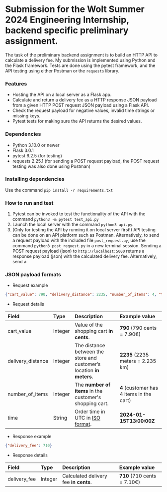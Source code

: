 # Submission for the Wolt Summer 2024 Engineering Internship, backend specific preliminary assignment.

The task of the preliminary backend assignment is to build an HTTP API to calculate a delivery fee. My submission is implemented using Python and the Flask framework. Tests are done using the pytest framework, and the API testing using either Postman or the `requests` library.

### Features
* Hosting the API on a local server as a Flask app.
* Calculate and return a delivery fee as a HTTP response JSON payload from a given HTTP POST request JSON payload using a Flask API.
* Check the request payload for negative values, invalid time strings or missing keys.
* Pytest tests for making sure the API returns the desired values.


### Dependencies
* Python 3.10.0 or newer
* Flask 3.0.1
* pytest 6.2.5 (for testing)
* requests 2.25.1 (for sending a POST request payload, the POST request testing was also done using Postman)

### Installing dependencies
Use the command `pip install -r requirements.txt`

### How to run and test
1. Pytest can be invoked to test the functionality of the API with the command `python3 -m pytest test_api.py`
2. Launch the local server with the command `python3 api.py`. 
3. (Only for testing the API by running it on local server first!) API testing can be done on an API platform such as Postman. Alternatively, to send a request payload with the included file `post_request.py`, use the command `python3 post_request.py` in a new terminal session. Sending a POST request payload (json) to `http://localhost:5000` returns a response payload (json) with the calculated delivery fee. Alternatively, send a 

### JSON payload formats
* Request example

```json
{"cart_value": 790, "delivery_distance": 2235, "number_of_items": 4, "time": "2024-01-15T13:00:00Z"}
```

* Request details

| Field             | Type  | Description                                                               | Example value                             |
|:---               |:---   |:---                                                                       |:---                                       |
|cart_value         |Integer|Value of the shopping cart __in cents__.                                   |__790__ (790 cents = 7.90€)                |
|delivery_distance  |Integer|The distance between the store and customer’s location __in meters__.      |__2235__ (2235 meters = 2.235 km)          |
|number_of_items    |Integer|The __number of items__ in the customer's shopping cart.                   |__4__ (customer has 4 items in the cart)   |
|time               |String |Order time in UTC in [ISO format](https://en.wikipedia.org/wiki/ISO_8601). |__2024-01-15T13:00:00Z__                   |

* Response example

```json
{"delivery_fee": 710}
```

* Response details

| Field         | Type  | Description                           | Example value             |
|:---           |:---   |:---                                   |:---                       |
|delivery_fee   |Integer|Calculated delivery fee __in cents__.  |__710__ (710 cents = 7.10€)|